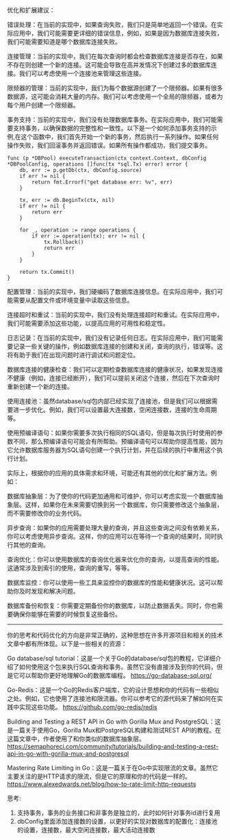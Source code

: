 优化和扩展建议：

错误处理：在当前的实现中，如果查询失败，我们只是简单地返回一个错误。在实际应用中，我们可能需要更详细的错误信息，例如，如果是因为数据库连接失败，我们可能需要知道是哪个数据库连接失败。

连接管理：当前的实现中，我们在每次查询时都会检查数据库连接是否存在，如果不存在则创建一个新的连接。这可能会导致在高并发情况下创建过多的数据库连接。我们可以考虑使用一个连接池来管理这些连接。

限频器的管理：当前的实现中，我们为每个数据源创建了一个限频器。如果有很多数据源，这可能会消耗大量的内存。我们可以考虑使用一个全局的限频器，或者为每个用户创建一个限频器。

事务支持：当前的实现中，我们没有处理数据库事务。在实际应用中，我们可能需要支持事务，以确保数据的完整性和一致性。以下是一个如何添加事务支持的示例,在这个函数中，我们首先开始一个新的事务，然后执行一系列操作。如果任何操作失败，我们回滚事务并返回错误。如果所有操作都成功，我们提交事务。
```
func (p *DBPool) executeTransaction(ctx context.Context, dbConfig *DBPoolConfig, operations []func(tx *sql.Tx) error) error {
	db, err := p.getDb(ctx, dbConfig.source)
	if err != nil {
		return fmt.Errorf("get database err: %v", err)
	}

	tx, err := db.BeginTx(ctx, nil)
	if err != nil {
		return err
	}

	for _, operation := range operations {
		if err := operation(tx); err != nil {
			tx.Rollback()
			return err
		}
	}

	return tx.Commit()
}
```


配置管理：当前的实现中，我们硬编码了数据库连接信息。在实际应用中，我们可能需要从配置文件或环境变量中读取这些信息。

连接超时和重试：当前的实现中，我们没有处理连接超时和重试。在实际应用中，我们可能需要添加这些功能，以提高应用的可用性和稳定性。

日志记录：在当前的实现中，我们没有记录任何日志。在实际应用中，我们可能需要记录一些关键的操作，例如数据库连接的创建和关闭，查询的执行，错误等。这将有助于我们在出现问题时进行调试和问题定位。

数据库连接的健康检查：我们可以定期检查数据库连接的健康状况，如果发现连接不健康（例如，连接已经断开），我们可以提前关闭这个连接，然后在下次查询时重新创建一个新的连接。

使用连接池：虽然database/sql包内部已经实现了连接池，但是我们可以根据需要进一步优化。例如，我们可以设置最大连接数，空闲连接数，连接的生命周期等。

使用预编译语句：如果你需要多次执行相同的SQL语句，但是每次执行时使用的参数不同，那么预编译语句可能会有所帮助。预编译语句可以帮助你提高性能，因为它允许数据库服务器为SQL语句创建一个执行计划，并在后续的执行中重用这个执行计划。

实际上，根据你的应用的具体需求和环境，可能还有其他的优化和扩展方法。例如：

数据库抽象层：为了使你的代码更加通用和可维护，你可以考虑实现一个数据库抽象层。这样，如果你在未来需要切换到另一个数据库，你只需要修改这个抽象层，而不需要修改你的业务代码。

异步查询：如果你的应用需要处理大量的查询，并且这些查询之间没有依赖关系，你可以考虑使用异步查询。这样，你的应用可以在等待一个查询的结果时，同时执行其他的查询。

查询优化：你可以使用数据库的查询优化器来优化你的查询，以提高查询的性能。这通常涉及到索引的使用，查询的重写，等等。

数据库监控：你可以使用一些工具来监控你的数据库的性能和健康状况。这可以帮助你及时发现和解决问题。

数据库备份和恢复：你需要定期备份你的数据库，以防止数据丢失。同时，你也需要确保你能够在需要的时候恢复这些备份。

---
你的思考和代码优化的方向是非常正确的，这种思想在许多开源项目和相关的技术文章中都有所体现。以下是一些相关的资源：

Go database/sql tutorial：这是一个关于Go的database/sql包的教程，它详细介绍了如何使用这个包来执行SQL查询和事务。虽然它没有直接涉及到你的代码，但是它可以帮助你更好地理解Go的数据库编程。
https://go-database-sql.org/

Go-Redis：这是一个Go的Redis客户端库，它的设计思想和你的代码有一些相似之处。例如，它也使用了连接池和限流器。你可以参考它的源代码来了解如何在实践中实现这些功能。
https://github.com/go-redis/redis

Building and Testing a REST API in Go with Gorilla Mux and PostgreSQL：这是一篇关于使用Go，Gorilla Mux和PostgreSQL构建和测试REST API的教程。在这篇文章中，作者使用了和你类似的数据库抽象层。
https://semaphoreci.com/community/tutorials/building-and-testing-a-rest-api-in-go-with-gorilla-mux-and-postgresql

Mastering Rate Limiting in Go：这是一篇关于在Go中实现限流的文章。虽然它主要关注的是HTTP请求的限流，但是它的原理和你的代码是一样的。
https://www.alexedwards.net/blog/how-to-rate-limit-http-requests


思考:
1. 支持事务，事务的业务接口和非事务是独立的，此时如何针对事务id进行复用
2. dbConfig里面添加连接数的设置，以更好的实现对数据库的配置化：连接池的设置，连接数，最大空闲连接数，最大活动连接数